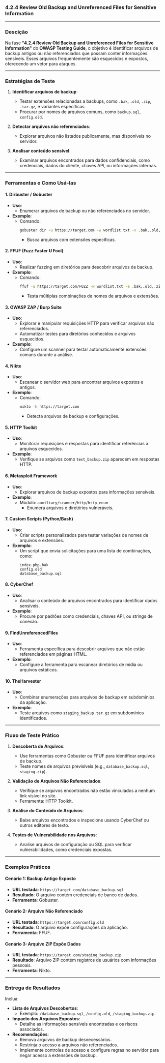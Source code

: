 ### **4.2.4 Review Old Backup and Unreferenced Files for Sensitive Information**

---

### **Descição**
Na fase **"4.2.4 Review Old Backup and Unreferenced Files for Sensitive Information"** do **OWASP Testing Guide**, o objetivo é identificar arquivos de backup antigos ou não referenciados que possam conter informações sensíveis. Esses arquivos frequentemente são esquecidos e expostos, oferecendo um vetor para ataques.

---

### **Estratégias de Teste**
1. **Identificar arquivos de backup**:
   - Testar extensões relacionadas a backups, como `.bak`, `.old`, `.zip`, `.tar.gz`, e variantes específicas.
   - Procurar por nomes de arquivos comuns, como `backup.sql`, `config.old`.

2. **Detectar arquivos não referenciados**:
   - Explorar arquivos não listados publicamente, mas disponíveis no servidor.

3. **Analisar conteúdo sensível**:
   - Examinar arquivos encontrados para dados confidenciais, como credenciais, dados do cliente, chaves API, ou informações internas.

---

### **Ferramentas e Como Usá-las**

#### 1. **Dirbuster / Gobuster**
- **Uso**:
  - Enumerar arquivos de backup ou não referenciados no servidor.
- **Exemplo**:
  - Comando: 
    ```bash
    gobuster dir -u https://target.com -w wordlist.txt -x .bak,.old,.zip,.tar.gz,.sql
    ```
    - Busca arquivos com extensões específicas.

#### 2. **FFUF (Fuzz Faster U Fool)**
- **Uso**:
  - Realizar fuzzing em diretórios para descobrir arquivos de backup.
- **Exemplo**:
  - Comando:
    ```bash
    ffuf -u https://target.com/FUZZ -w wordlist.txt -e .bak,.old,.zip,.tar.gz,.sql
    ```
    - Testa múltiplas combinações de nomes de arquivos e extensões.

#### 3. **OWASP ZAP / Burp Suite**
- **Uso**:
  - Explorar e manipular requisições HTTP para verificar arquivos não referenciados.
  - Automatizar testes para diretórios conhecidos e arquivos esquecidos.
- **Exemplo**:
  - Configure um scanner para testar automaticamente extensões comuns durante a análise.

#### 4. **Nikto**
- **Uso**:
  - Escanear o servidor web para encontrar arquivos expostos e antigos.
- **Exemplo**:
  - Comando:
    ```bash
    nikto -h https://target.com
    ```
    - Detecta arquivos de backup e configurações.

#### 5. **HTTP Toolkit**
- **Uso**:
  - Monitorar requisições e respostas para identificar referências a arquivos esquecidos.
- **Exemplo**:
  - Verifique se arquivos como `test_backup.zip` aparecem em respostas HTTP.

#### 6. **Metasploit Framework**
- **Uso**:
  - Explorar arquivos de backup expostos para informações sensíveis.
- **Exemplo**:
  - Módulo: `auxiliary/scanner/http/http_enum`
    - Enumera arquivos e diretórios vulneráveis.

#### 7. **Custom Scripts (Python/Bash)** 
- **Uso**:
  - Criar scripts personalizados para testar variações de nomes de arquivos e extensões.
- **Exemplo**:
  - Um script que envia solicitações para uma lista de combinações, como:
    ```
    index.php.bak
    config.old
    database_backup.sql
    ```

#### 8. **CyberChef**
- **Uso**:
  - Analisar o conteúdo de arquivos encontrados para identificar dados sensíveis.
- **Exemplo**:
  - Procure por padrões como credenciais, chaves API, ou strings de conexão.

#### 9. **FindUnreferencedFiles** 
- **Uso**:
  - Ferramenta específica para descobrir arquivos que não estão referenciados em páginas HTML.
- **Exemplo**:
  - Configure a ferramenta para escanear diretórios de mídia ou arquivos estáticos.

#### 10. **TheHarvester**
- **Uso**:
  - Combinar enumerações para arquivos de backup em subdomínios da aplicação.
- **Exemplo**:
  - Teste arquivos como `staging_backup.tar.gz` em subdomínios identificados.

---

### **Fluxo de Teste Prático**

1. **Descoberta de Arquivos**:
   - Use ferramentas como Gobuster ou FFUF para identificar arquivos de backup.
   - Teste nomes de arquivos previsíveis (e.g., `database_backup.sql`, `staging.zip`).

2. **Validação de Arquivos Não Referenciados**:
   - Verifique se arquivos encontrados não estão vinculados a nenhum link visível no site.
   - Ferramenta: HTTP Toolkit.

3. **Análise do Conteúdo de Arquivos**:
   - Baixe arquivos encontrados e inspecione usando CyberChef ou outros editores de texto.

4. **Testes de Vulnerabilidade nos Arquivos**:
   - Analise arquivos de configuração ou SQL para verificar vulnerabilidades, como credenciais expostas.

---

### **Exemplos Práticos**

#### **Cenário 1: Backup Antigo Exposto**
- **URL testada**: `https://target.com/database_backup.sql`
- **Resultado**: O arquivo contém credenciais de banco de dados.
- **Ferramenta**: Gobuster.

#### **Cenário 2: Arquivo Não Referenciado**
- **URL testada**: `https://target.com/config.old`
- **Resultado**: O arquivo expõe configurações da aplicação.
- **Ferramenta**: FFUF.

#### **Cenário 3: Arquivo ZIP Expõe Dados**
- **URL testada**: `https://target.com/staging_backup.zip`
- **Resultado**: Arquivo ZIP contém registros de usuários com informações pessoais.
- **Ferramenta**: Nikto.

---

### **Entrega de Resultados**
Inclua:
- **Lista de Arquivos Descobertos**:
  - Exemplo: `/database_backup.sql`, `/config.old`, `/staging_backup.zip`.
- **Impacto dos Arquivos Expostos**:
  - Detalhe as informações sensíveis encontradas e os riscos associados.
- **Recomendações**:
  - Remova arquivos de backup desnecessários.
  - Restrinja o acesso a arquivos não referenciados.
  - Implemente controles de acesso e configure regras no servidor para negar acesso a extensões de backup.
